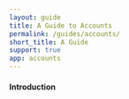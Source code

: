 ```yaml
---
layout: guide
title: A Guide to Accounts
permalink: /guides/accounts/
short_title: A Guide
support: true
app: accounts
---
```


#### Introduction